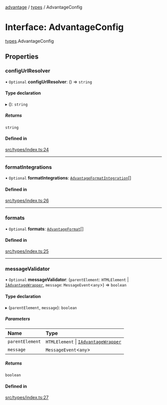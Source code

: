 [advantage](../index.md) / [types](../modules/types.md) / AdvantageConfig

# Interface: AdvantageConfig

[types](../modules/types.md).AdvantageConfig

## Properties

### configUrlResolver

• `Optional` **configUrlResolver**: () => `string`

#### Type declaration

▸ (): `string`

##### Returns

`string`

#### Defined in

[src/types/index.ts:24](https://github.com/madington/advantage/blob/42928a4133e2ee49dd1534bf7e871f2f7429dc80/src/types/index.ts#L24)

___

### formatIntegrations

• `Optional` **formatIntegrations**: [`AdvantageFormatIntegration`](types.AdvantageFormatIntegration.md)[]

#### Defined in

[src/types/index.ts:26](https://github.com/madington/advantage/blob/42928a4133e2ee49dd1534bf7e871f2f7429dc80/src/types/index.ts#L26)

___

### formats

• `Optional` **formats**: [`AdvantageFormat`](types.AdvantageFormat.md)[]

#### Defined in

[src/types/index.ts:25](https://github.com/madington/advantage/blob/42928a4133e2ee49dd1534bf7e871f2f7429dc80/src/types/index.ts#L25)

___

### messageValidator

• `Optional` **messageValidator**: (`parentElement`: `HTMLElement` \| [`IAdvantageWrapper`](types.IAdvantageWrapper.md), `message`: `MessageEvent`\<`any`\>) => `boolean`

#### Type declaration

▸ (`parentElement`, `message`): `boolean`

##### Parameters

| Name | Type |
| :------ | :------ |
| `parentElement` | `HTMLElement` \| [`IAdvantageWrapper`](types.IAdvantageWrapper.md) |
| `message` | `MessageEvent`\<`any`\> |

##### Returns

`boolean`

#### Defined in

[src/types/index.ts:27](https://github.com/madington/advantage/blob/42928a4133e2ee49dd1534bf7e871f2f7429dc80/src/types/index.ts#L27)

